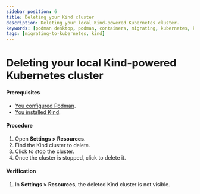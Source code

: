```yaml
---
sidebar_position: 6
title: Deleting your Kind cluster
description: Deleting your local Kind-powered Kubernetes cluster.
keywords: [podman desktop, podman, containers, migrating, kubernetes, kind]
tags: [migrating-to-kubernetes, kind]
---
```


# Deleting your local Kind-powered Kubernetes cluster

#### Prerequisites

- [You configured Podman](/docs/kind/creating-a-kind-cluster).
- [You installed Kind](https://kind.sigs.k8s.io/).

#### Procedure

1. Open **<Icon icon="fa-solid fa-cog" size="lg" /> Settings > Resources**.
1. Find the Kind cluster to delete.
1. Click <Icon icon="fa-solid fa-stop" size="lg" /> to stop the cluster.
1. Once the cluster is stopped, click <Icon icon="fa-solid fa-trash" size="lg" /> to delete it.

#### Verification

1. In **<Icon icon="fa-solid fa-cog" size="lg" /> Settings > Resources**, the deleted Kind cluster is not visible.
